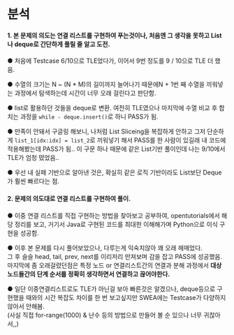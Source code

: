 # 분석

#### 1. 본 문제의 의도는 **연결 리스트**를 구현하여 푸는것이나, 처음엔 그 생각을 못하고 List나 deque로 간단하게 풀릴 줄 알고 도전.  

● 처음에 Testcase 6/10으로 TLE었다가, 이어서 9번 정도를 9 / 10으로 TLE 더 했음.  

● 수열의 크기는 N ~ (N * M)의 길이까지 늘어나기 때문에N + 1번 째 수열을 끼워넣는 과정에서 탐색하는데 시간이 너무 오래 걸린다고 판단함.  

● list로 활용하던 것들을 deque로 변환. 여전히 TLE였으나 마지막에 수열 비교 후 합치는 과정을 `while - deque.insert()`로 하니 PASS가 됨.  

● 만족이 안돼서 구글링 해보니, 나처럼 List Sliceing을 복잡하게 안하고 그저 단순하게 `list_1[idx:idx] = list_2`로 끼워넣기 해서 PASS를 한 사람이 있길래 내 코드에 적용해봤는데 PASS가 됨..  이 구문 하나 때문에 같은 List기반 풀이인데 나는 9/10에서 TLE가 엄청 떴었음..  

● 우선 내 실패 기반으로 알아낸 것은, 확실히 같은 로직 기반이라도 List보단 Deque가 훨씬 빠르다는 점.  

#### 2. 문제의 의도대로 연결 리스트를 구현하여 풀이.  
● 이중 연결 리스트를 직접 구현하는 방법을 찾아보고 공부하여, opentutorials에서 해당 정리를 보고, 거기서 Java로 구현된 코드를 최대한 이해해가며 Python으로 이식 구현을 성공함.  

● 이후 본 문제를 다시 풀어보았으나, 다루는게 익숙치않아 꽤 오래 헤매었다.  
그 후 슬슬 head, tail, prev, next를 이리저리 만져보며 감을 잡고 PASS에 성공했음.  
마지막에 좀 오래걸렸던점은 특정 노드 or 연결리스트간의 연결과 분해 과정에서 **대상 노드들간의 단계 순서를 정확히 생각하면서 연결하고 끊어야한다.**  

● 일단 이중연결리스트로도 TLE가 아닌걸 보아 빠른것은 알겠으나, deque등으로 구현했을 때와의 시간 복잡도 차이를 한 번 보고싶지만 SWEA에는 Testcase가 다양하지 않아서 안해봄.  
(사실 직접 for-range(1000) & 난수 등의 방법으로 만들어 볼 순 있으나 너무 귀찮아서,,)  
